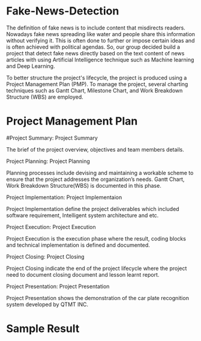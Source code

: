 # Fake-News-Detection

The definition of fake news is to include content that misdirects readers. Nowadays fake news spreading like water and people share this information without verifying it. This is often done to further or impose certain ideas and is often achieved with political agendas. So, our group decided build a project that detect fake news directly based on the text content of news articles with using Artificial Intelligence technique such as Machine learning and Deep Learning. 

To better structure the project's lifecycle, the project is produced using a Project Management Plan (PMP). To manage the project, several charting techniques such as Gantt Chart, Milestone Chart, and Work Breakdown Structure (WBS) are employed.

# Project Management Plan 

#Project Summary: Project Summary

The brief of the project overview, objectives and team members details.

Project Planning: Project Planning

Planning processes include devising and maintaining a workable scheme to ensure that the project addresses the organization’s needs. Gantt Chart, Work Breakdown Structure(WBS) is documented in this phase.

Project Implementation: Project Implementaion

Project Implementation define the project deliverables which included software requirement, Intelligent system architecture and etc.

Project Execution: Project Execution

Project Execution is the execution phase where the result, coding blocks and technical implementation is defined and documented.

Project Closing: Project Closing

Project Closing indicate the end of the project lifecycle where the project need to document closing document and lesson learnt report.

Project Presentation: Project Presentation

Project Presentation shows the demonstration of the car plate recognition system developed by QTMT INC.

# Sample Result
